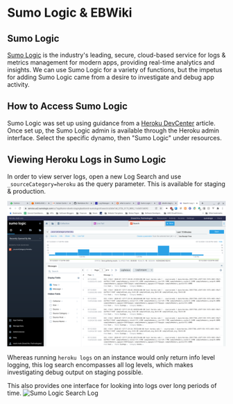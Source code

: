 # Sumo Logic & EBWiki
## Sumo Logic

[Sumo Logic](<https://www.sumologic.com/> "Sumo Logic") is the industry's leading, secure, cloud-based service for logs & metrics management
for modern apps, providing real-time analytics and insights. We can use Sumo Logic for a variety of functions, but the impetus
for adding Sumo Logic came from a desire to investigate and debug app activity.
## How to Access Sumo Logic
Sumo Logic was set up using guidance from a [Heroku DevCenter](<https://devcenter.heroku.com/articles/sumologic> "Sumo Logic") article. Once set up,
the Sumo Logic admin is available through the Heroku admin interface. Select the specific dynamo, then "Sumo Logic" under resources.

## Viewing Heroku Logs in Sumo Logic
In order to view server logs, open a new Log Search and use `_sourceCategory=heroku` as the query parameter. This is available for staging & production.

![Sumo Logic Search Log](<images/sumo_logic_staging.png> "Sumo Logic Log Search")

Whereas running `heroku logs` on an instance would only return info level logging, this log search encompasses all log levels, which makes
investigating debug output on staging possible.

This also provides one interface for looking into logs over long periods of time.
![Sumo Logic Search Log](<images/sumo_logic_ga last_month.png> "Sumo Logic Log Search Over Past Month")

